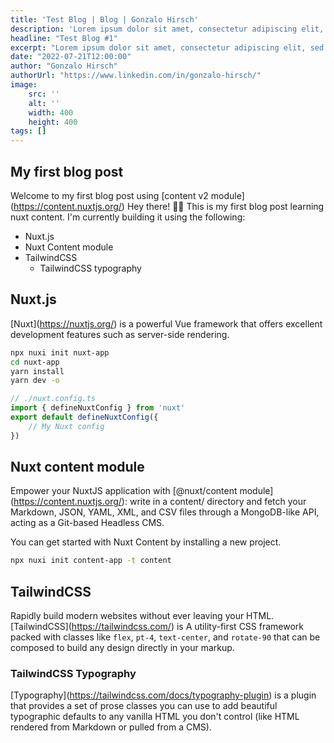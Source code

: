 ```yaml
---
title: 'Test Blog | Blog | Gonzalo Hirsch'
description: 'Lorem ipsum dolor sit amet, consectetur adipiscing elit, sed do eiusmod tempor incididunt ut labore et dolore magna aliqua. Elementum tempus egestas sed sed risus pretium quam. Risus commodo viverra maecenas accumsan lacus.'
headline: "Test Blog #1"
excerpt: "Lorem ipsum dolor sit amet, consectetur adipiscing elit, sed do eiusmod tempor incididunt ut labore et dolore magna aliqua. Elementum tempus egestas sed sed risus pretium quam. Risus commodo viverra maecenas accumsan lacus."
date: "2022-07-21T12:00:00"
author: "Gonzalo Hirsch"
authorUrl: "https://www.linkedin.com/in/gonzalo-hirsch/"
image:
    src: ''
    alt: ''
    width: 400
    height: 400
tags: []
---
```


<!-- ./content/blog/first-post.md -->

## My first blog post
Welcome to my first blog post using \[content v2 module\](https://content.nuxtjs.org/)
Hey there! 👋🏾
This is my first blog post learning nuxt content.
I'm currently building it using the following:
- Nuxt.js
- Nuxt Content module
- TailwindCSS
    - TailwindCSS typography

## Nuxt.js
\[Nuxt\](https://nuxtjs.org/) is a powerful Vue framework that offers excellent development features such as server-side rendering.

```bash
npx nuxi init nuxt-app
cd nuxt-app
yarn install
yarn dev -o
```

```javascript
// ./nuxt.config.ts
import { defineNuxtConfig } from 'nuxt'
export default defineNuxtConfig({
    // My Nuxt config
})
```

## Nuxt content module
Empower your NuxtJS application with \[@nuxt/content module\](https://content.nuxtjs.org/): write in a content/ directory and fetch your Markdown, JSON, YAML, XML, and CSV files through a MongoDB-like API, acting as a Git-based Headless CMS.

You can get started with Nuxt Content by installing a new project.

```bash
npx nuxi init content-app -t content
```

## TailwindCSS
Rapidly build modern websites without ever leaving your HTML. \[TailwindCSS\](https://tailwindcss.com/) is A utility-first CSS framework packed with classes like `flex`, `pt-4`, `text-center`, and `rotate-90` that can be composed to build any design directly in your markup.

### TailwindCSS Typography
\[Typography\](https://tailwindcss.com/docs/typography-plugin) is a plugin that provides a set of prose classes you can use to add beautiful typographic defaults to any vanilla HTML you don't control (like HTML rendered from Markdown or pulled from a CMS).
